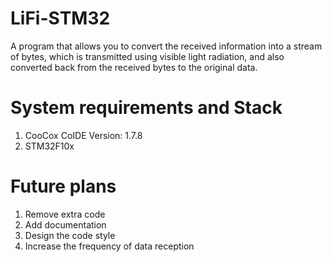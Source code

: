 # LiFi-STM32
A program that allows you to convert the received information into a stream of bytes, which is transmitted using visible light radiation, and also converted back from the 
received bytes to the original data.
# System requirements and Stack
  1. CooCox CoIDE Version: 1.7.8
  2. STM32F10x
# Future plans
  1. Remove extra code 
  2. Add documentation
  3. Design the code style
  4. Increase the frequency of data reception
